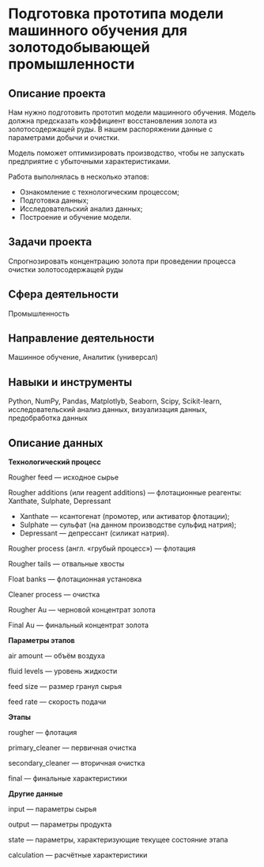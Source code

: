 # Подготовка прототипа модели машинного обучения для золотодобывающей промышленности

## Описание проекта

Нам нужно подготовить прототип модели машинного обучения. Модель должна предсказать коэффициент восстановления золота из золотосодержащей руды. В нашем распоряжении данные с параметрами добычи и очистки.

Модель поможет оптимизировать производство, чтобы не запускать предприятие с убыточными характеристиками.

Работа выполнялась в несколько этапов:
- Ознакомление с технологическим процессом;
- Подготовка данных;
- Исследовательский анализ данных;
- Построение и обучение модели.

## Задачи проекта

Спрогнозировать концентрацию золота при проведении процесса очистки золотосодержащей руды

## Сфера деятельности

Промышленность

## Направление деятельности

Машинное обучение, Аналитик (универсал)

## Навыки и инструменты
Python, NumPy, Pandas, Matplotlyb, Seaborn, Scipy, Scikit-learn, исследовательский анализ данных, визуализация данных, предобработка данных

## Описание данных

**Технологический процесс**

Rougher feed — исходное сырье

Rougher additions (или reagent additions) — флотационные реагенты: Xanthate, Sulphate, Depressant
- Xanthate — ксантогенат (промотер, или активатор флотации);
- Sulphate — сульфат (на данном производстве сульфид натрия);
- Depressant — депрессант (силикат натрия).

Rougher process (англ. «грубый процесс») — флотация

Rougher tails — отвальные хвосты

Float banks — флотационная установка

Cleaner process — очистка

Rougher Au — черновой концентрат золота

Final Au — финальный концентрат золота

**Параметры этапов**

air amount — объём воздуха

fluid levels — уровень жидкости

feed size — размер гранул сырья

feed rate — скорость подачи

**Этапы**

rougher — флотация

primary_cleaner — первичная очистка

secondary_cleaner — вторичная очистка

final — финальные характеристики

**Другие данные**

input — параметры сырья

output — параметры продукта

state — параметры, характеризующие текущее состояние этапа

calculation — расчётные характеристики
